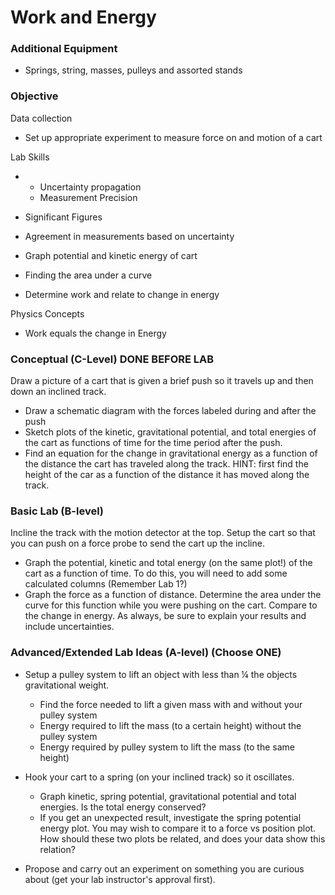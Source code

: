 # Work and Energy


### Additional Equipment

- Springs, string, masses, pulleys and assorted stands

### Objective

Data collection

- Set up appropriate experiment to measure force on and motion of a cart 

Lab Skills

- 
  - Uncertainty propagation
  - Measurement Precision

- Significant Figures
- Agreement in measurements based on uncertainty

- Graph potential and kinetic energy of cart

- Finding the area under a curve
- Determine work and relate to change in energy

Physics Concepts

- Work equals the change in Energy

### Conceptual (C-Level) DONE BEFORE LAB

Draw a picture of a cart that is given a brief push so it travels up and then down an inclined track.

- Draw a schematic diagram with the forces labeled during and after the push
- Sketch plots of the kinetic, gravitational potential, and total energies of the cart as functions of time for the time period after the push.
- Find an equation for the change in gravitational energy as a function of the distance the cart has traveled along the track. HINT: first find the height of the car as a function of the distance it has moved along the track.

### Basic Lab (B-level)

Incline the track with the motion detector at the top. Setup the cart so that you can push on a force probe to send the cart up the incline.

- Graph the potential, kinetic and total energy (on the same plot!) of the cart as a function of time. To do this, you will need to add some calculated columns (Remember Lab 1?)
- Graph the force as a function of distance. Determine the area under the curve for this function while you were pushing on the cart. Compare to the change in energy. As always, be sure to explain your results and include uncertainties.

### Advanced/Extended Lab Ideas (A-level) (Choose ONE)

- Setup a pulley system to lift an object with less than ¼ the objects gravitational weight. 
  - Find the force needed to lift a given mass with and without your pulley system
  - Energy required to lift the mass (to a certain height) without the pulley system
  - Energy required by pulley system to lift the mass (to the same height)

- Hook your cart to a spring (on your inclined track) so it oscillates. 
  - Graph kinetic, spring potential, gravitational potential and total energies. Is the total energy conserved?
  - If you get an unexpected result, investigate the spring potential energy plot. You may wish to compare it to a force vs position plot. How should these two plots be related, and does your data show this relation?

- Propose and carry out an experiment on something you are curious about (get your lab instructor's approval first). 
